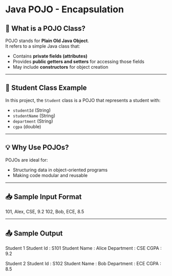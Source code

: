 # Java POJO - Encapsulation

## 📌 What is a POJO Class?
POJO stands for **Plain Old Java Object**.  
It refers to a simple Java class that:
- Contains **private fields (attributes)**
- Provides **public getters and setters** for accessing those fields
- May include **constructors** for object creation

---

## 🏫 Student Class Example
In this project, the `Student` class is a POJO that represents a student with:
- `studentId` (String)
- `studentName` (String)
- `department` (String)
- `cgpa` (double)

---

## 💡 Why Use POJOs?
POJOs are ideal for:
- Structuring data in object-oriented programs
- Making code modular and reusable

---

## 📥 Sample Input Format
101, Alex, CSE, 9.2
102, Bob, ECE, 8.5

---

## 📤 Sample Output
Student 1
Student Id : S101
Student Name : Alice
Department : CSE
CGPA : 9.2

Student 2
Student Id : S102
Student Name : Bob
Department : ECE
CGPA : 8.5



